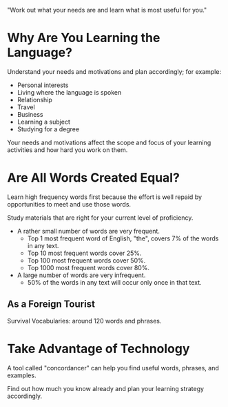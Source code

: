 "Work out what your needs are and learn what is most useful for you."

# Why Are You Learning the Language?

Understand your needs and motivations and plan accordingly; for example:

* Personal interests
* Living where the language is spoken
* Relationship
* Travel
* Business
* Learning a subject
* Studying for a degree

Your needs and motivations affect the scope and focus of your learning
activities and how hard you work on them.

# Are All Words Created Equal?

Learn high frequency words first because the effort is well repaid by
opportunities to meet and use those words.

Study materials that are right for your current level of proficiency.

* A rather small number of words are very frequent.
  * Top 1 most frequent word of English, "the", covers 7% of the words
    in any text.
  * Top 10 most frequent words cover 25%.
  * Top 100 most frequent words cover 50%.
  * Top 1000 most frequent words cover 80%.
* A large number of words are very infrequent.
  * 50% of the words in any text will occur only once in that text.

## As a Foreign Tourist

Survival Vocabularies: around 120 words and phrases.

# Take Advantage of Technology

A tool called "concordancer" can help you find useful words, phrases,
and examples.

Find out how much you know already and plan your learning strategy
accordingly.
